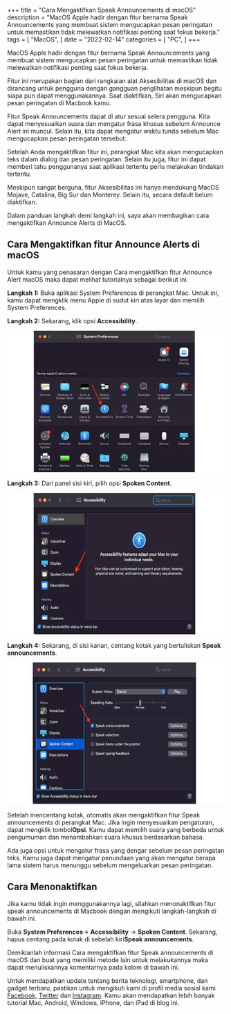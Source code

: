 +++
title = "Cara Mengaktifkan Speak Announcements di macOS"
description = "MacOS Apple hadir dengan fitur bernama Speak Announcements yang membuat sistem mengucapkan pesan peringatan untuk memastikan tidak melewatkan notifikasi penting saat fokus bekerja."
tags = [
    "MacOS",
]
date = "2022-02-14"
categories = [
    "PC",
]
+++

MacOS Apple hadir dengan fitur bernama Speak Announcements yang membuat sistem mengucapkan pesan peringatan untuk memastikan tidak melewatkan notifikasi penting saat fokus bekerja.<!--more-->

Fitur ini merupakan bagian dari rangkaian alat Aksesibilitas di macOS dan dirancang untuk pengguna dengan gangguan penglihatan meskipun begitu siapa pun dapat menggunakannya. Saat diaktifkan, Siri akan mengucapkan pesan peringatan di Macbook kamu.

Fitur Speak Announcements dapat di atur sesuai selera pengguna. Kita dapat menyesuaikan suara dan mengatur frasa khusus sebelum Announce Alert ini muncul. Selain itu, kita dapat mengatur waktu tunda sebelum Mac mengucapkan pesan peringatan tersebut. 

Setelah Anda mengaktifkan fitur ini, perangkat Mac kita akan mengucapkan teks dalam dialog dan pesan peringatan. Selain itu juga, fitur ini dapat memberi tahu penggunanya saat aplikasi tertentu perlu melakukan tindakan tertentu.

Meskipun sangat berguna, fitur Aksesibilitas ini hanya mendukung MacOS Mojave, Catalina, Big Sur dan Monterey. Selain itu, secara default belum diaktifkan.

Dalam panduan langkah demi langkah ini, saya akan membagikan cara mengaktifkan Announce Alerts di MacOS.

## Cara Mengaktifkan fitur Announce Alerts di macOS
Untuk kamu yang penasaran dengan Cara mengaktifkan fitur Announce Alert macOS maka dapat melihat tutorialnya sebagai berikut ini.

**Langkah 1:** Buka aplikasi System Preferences di perangkat Mac. Untuk ini, kamu dapat mengklik menu Apple di sudut kiri atas layar dan memilih System Preferences.

**Langkah 2:** Sekarang, klik opsi **Accessibility**.

![Accessibility MacOS](/cara-mengaktifkan-speak-announcements-di-macos/Accessibility-MacOS.jpg)

**Langkah 3:** Dari panel sisi kiri, pilih opsi **Spoken Content**.

![Spoken Content](/cara-mengaktifkan-speak-announcements-di-macos/Spoken-Content.jpg)

**Langkah 4:** Sekarang, di sisi kanan, centang kotak yang bertuliskan **Speak announcements**.

![Speak announcements](/cara-mengaktifkan-speak-announcements-di-macos/Speak-announcements.jpg)

Setelah mencentang kotak, otomatis akan mengaktifkan fitur Speak announcements di perangkat Mac. Jika ingin menyesuaikan pengaturan, dapat mengklik tombol**Opsi**. Kamu dapat memilih suara yang berbeda untuk pengumuman dan menambahkan suara khusus berdasarkan bahasa.

Ada juga opsi untuk mengatur frasa yang dengar sebelum pesan peringatan teks. Kamu juga dapat mengatur penundaan yang akan mengatur berapa lama sistem harus menunggu sebelum mengeluarkan pesan peringatan.

## Cara Menonaktifkan
Jika kamu tidak ingin menggunakannya lagi, silahkan menonaktifkan fitur speak announcements di Macbook dengan mengikuti langkah-langkah di bawah ini.

Buka **System Preferences**-> **Accessibility** -> **Spoken Content**. Sekarang, hapus centang pada kotak di sebelah kiri**Speak announcements**.

Demikianlah informasi Cara mengaktifkan fitur Speak announcements di macOS dan buat yang memiliki metode lain untuk melakukannya maka dapat menuliskannya komentarnya pada kolom di bawah ini.

Untuk mendapatkan update tentang berita teknologi, smartphone, dan gadget terbaru, pastikan untuk mengikuti kami di profil media sosial kami [Facebook](https://facebook.com/Fourteenfloor-100262765895585), [Twitter](https://twitter.com/AroemJ) dan [Instagram](https://www.instagram.com/fourteenfloor/). Kamu akan mendapatkan lebih banyak tutorial Mac, Android, Windows, iPhone, dan iPad di blog ini.